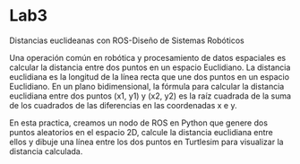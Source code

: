 # Lab3
Distancias euclideanas con ROS-Diseño de Sistemas Robóticos 


Una operación común en robótica y procesamiento de datos espaciales es calcular la distancia entre dos puntos en un espacio Euclidiano. La distancia euclidiana es la longitud de la línea recta que une dos puntos en un espacio Euclidiano. En un plano bidimensional, la fórmula para calcular la distancia euclidiana entre dos puntos (x1, y1) y (x2, y2) es la raíz cuadrada de la suma de los cuadrados de las diferencias en las coordenadas x e y.

En esta practica, creamos un nodo de ROS en Python que genere dos puntos aleatorios en el espacio 2D, calcule la distancia euclidiana entre ellos y dibuje una línea entre los dos puntos en Turtlesim para visualizar la distancia calculada.
